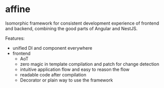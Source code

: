 # affine
Isomorphic framework for consistent development experience of frontend and backend, combining the good parts of Angular and NestJS.

Features:
- unified DI and component everywhere
- frontend
  - AoT
  - zero magic in template compilation and patch for change detection
  - intuitive application flow and easy to reason the flow
  - readable code after compilation
  - Decorator or plain way to use the framework


